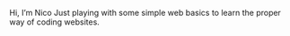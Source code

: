 Hi, I’m Nico
Just playing with some simple web basics to learn the proper way of coding websites.


<!---
Nico-69/Nico-69 is a ✨ special ✨ repository because its `README.md` (this file) appears on your GitHub profile.
You can click the Preview link to take a look at your changes.
--->
